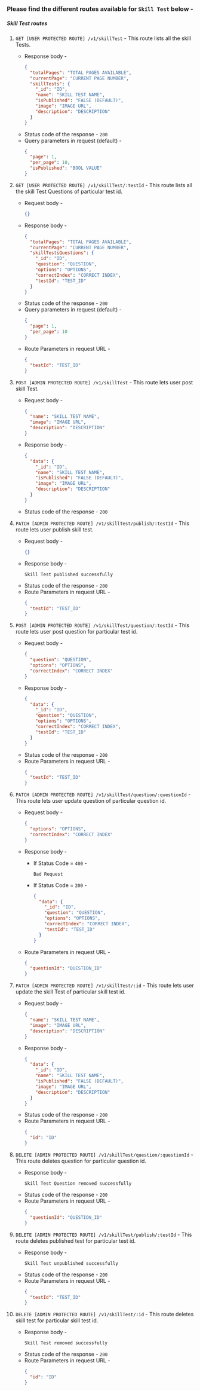 ### Please find the different routes available for `Skill Test` below -

##### **Skill Test routes**

1. `GET [USER PROTECTED ROUTE] /v1/skillTest` - This route lists all the skill Tests.
    - Response body -
      ```json
      {
        "totalPages": "TOTAL PAGES AVAILABLE",
        "currentPage": "CURRENT PAGE NUMBER",
        "skillTests": {
          "_id": "ID",
          "name": "SKILL TEST NAME",
          "isPublished": "FALSE (DEFAULT)",
          "image": "IMAGE URL",
          "description": "DESCRIPTION"
        }
      }
      ```
    - Status code of the response - `200`
    - Query parameters in request (default) -
      ```json
      {
        "page": 1,
        "per_page": 10,
        "isPublished": "BOOL VALUE"
      }
      ```

2. `GET [USER PROTECTED ROUTE] /v1/skillTest/:testId` - This route lists all the skill Test Questions of particular test id.
    - Request body -
      ```json
      {}
      ```
    - Response body -
      ```json
      {
        "totalPages": "TOTAL PAGES AVAILABLE",
        "currentPage": "CURRENT PAGE NUMBER",
        "skillTestsQuestions": {
          "_id": "ID",
          "question": "QUESTION",
          "options": "OPTIONS",
          "correctIndex": "CORRECT INDEX",
          "testId": "TEST_ID"
        }
      }
      ```
    - Status code of the response - `200`
    - Query parameters in request (default) -
      ```json
      {
        "page": 1,
        "per_page": 10
      }
      ```
    - Route Parameters in request URL - 
      ```json
      {
        "testId": "TEST_ID"
      }
      ```
    

3. `POST [ADMIN PROTECTED ROUTE] /v1/skillTest` - This route lets user post skill Test.
    - Request body -
      ```json
      {
        "name": "SKILL TEST NAME",
        "image": "IMAGE URL",
        "description": "DESCRIPTION"
      }
      ```
    - Response body -
      ```json
      {
        "data": {
          "_id": "ID",
          "name": "SKILL TEST NAME",
          "isPublished": "FALSE (DEFAULT)",
          "image": "IMAGE URL",
          "description": "DESCRIPTION"
        }
      }
      ```
    - Status code of the response - `200`
    

4. `PATCH [ADMIN PROTECTED ROUTE] /v1/skillTest/publish/:testId` - This route lets user publish skill test.
    - Request body -
      ```json
      {}
      ```
    - Response body -
      ```
      Skill Test published successfully
      ```
    - Status code of the response - `200`
    - Route Parameters in request URL -
      ```json
      {
        "testId": "TEST_ID"
      }
      ```

5. `POST [ADMIN PROTECTED ROUTE] /v1/skillTest/question/:testId` - This route lets user post question for particular test id.
    - Request body -
      ```json
      {
        "question": "QUESTION",
        "options": "OPTIONS",
        "correctIndex": "CORRECT INDEX"
      }
      ```
    - Response body -
      ```json
      {
        "data": {
          "_id": "ID",
          "question": "QUESTION",
          "options": "OPTIONS",
          "correctIndex": "CORRECT INDEX",
          "testId": "TEST_ID"
        }
      }
      ```
    - Status code of the response - `200`
    - Route Parameters in request URL -
      ```json
      {
        "testId": "TEST_ID"
      }
      ```

6. `PATCH [ADMIN PROTECTED ROUTE] /v1/skillTest/question/:questionId` - This route lets user update question of particular question id.
    - Request body -
      ```json
      {
        "options": "OPTIONS",
        "correctIndex": "CORRECT INDEX"
      }
      ```
    - Response body -
      - If Status Code = `400` -
        ```
        Bad Request
        ```

      - If Status Code = `200` -
        ```json
        {
          "data": {
            "_id": "ID",
            "question": "QUESTION",
            "options": "OPTIONS",
            "correctIndex": "CORRECT INDEX",
            "testId": "TEST_ID"
          }
        }
        ```
    - Route Parameters in request URL -
      ```json
      {
        "questionId": "QUESTION_ID"
      }
      ```
    
7. `PATCH [ADMIN PROTECTED ROUTE] /v1/skillTest/:id` - This route lets user update the skill Test of particular skill test id.
    - Request body -
      ```json
      {
        "name": "SKILL TEST NAME",
        "image": "IMAGE URL",
        "description": "DESCRIPTION"
      }
      ```
    - Response body -
      ```json
      {
        "data": {
          "_id": "ID",
          "name": "SKILL TEST NAME",
          "isPublished": "FALSE (DEFAULT)",
          "image": "IMAGE URL",
          "description": "DESCRIPTION"
        }
      }
      ```
    - Status code of the response - `200`
    - Route Parameters in request URL -
      ```json
      {
        "id": "ID"
      }
      ```

8. `DELETE [ADMIN PROTECTED ROUTE] /v1/skillTest/question/:questionId` - This route deletes question for particular question id.
    - Response body -
      ```
      Skill Test Question removed successfully
      ```
    - Status code of the response - `200`
    - Route Parameters in request URL -
      ```json
      {
        "questionId": "QUESTION_ID"
      }
      ```
    

9. `DELETE [ADMIN PROTECTED ROUTE] /v1/skillTest/publish/:testId` - This route deletes published test for particular test id.
    - Response body -
      ```
      Skill Test unpublished successfully
      ```
    - Status code of the response - `200`
    - Route Parameters in request URL -
      ```json
      {
        "testId": "TEST_ID"
      }
      ```

10. `DELETE [ADMIN PROTECTED ROUTE] /v1/skillTest/:id` - This route deletes skill test for particular skill test id.
    - Response body -
      ```
      Skill Test removed successfully
      ```
    - Status code of the response - `200`
    - Route Parameters in request URL -
      ```json
      {
        "id": "ID"
      }
      ```
